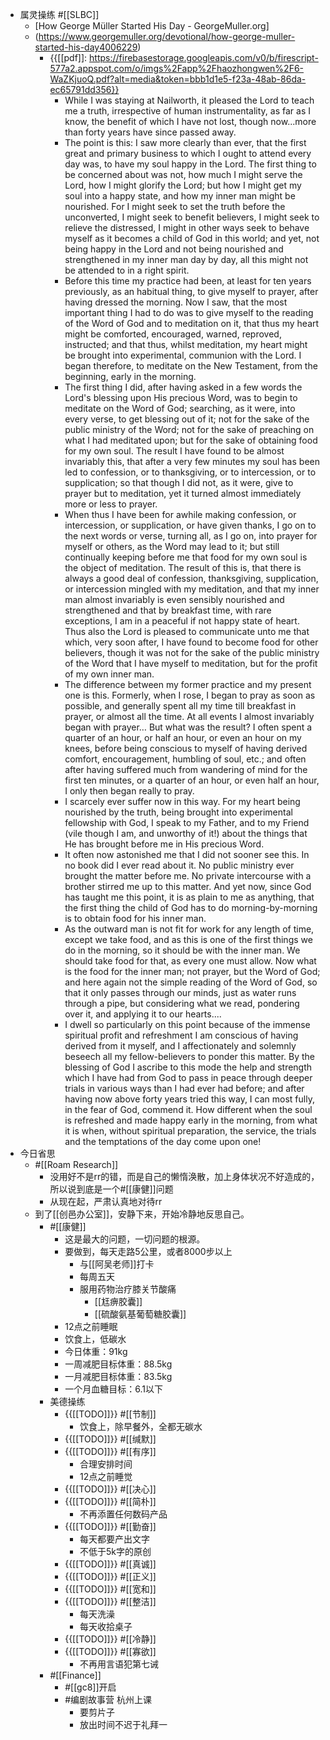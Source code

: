 - 属灵操练 #[[SLBC]]
    - [How George Müller Started His Day - GeorgeMuller.org]
    - (https://www.georgemuller.org/devotional/how-george-muller-started-his-day4006229)
        - {{[[pdf]]: https://firebasestorage.googleapis.com/v0/b/firescript-577a2.appspot.com/o/imgs%2Fapp%2Fhaozhongwen%2F6-WaZKjuoQ.pdf?alt=media&token=bbb1d1e5-f23a-48ab-86da-ec65791dd356}}
            - While I was staying at Nailworth, it pleased the Lord to teach me a truth, irrespective of human instrumentality, as far as I know, the benefit of which I have not lost, though now...more than forty years have since passed away.
            - The point is this: I saw more clearly than ever, that the first great and primary business to which I ought to attend every day was, to have my soul happy in the Lord. The first thing to be concerned about was not, how much I might serve the Lord, how I might glorify the Lord; but how I might get my soul into a happy state, and how my inner man might be nourished. For I might seek to set the truth before the unconverted, I might seek to benefit believers, I might seek to relieve the distressed, I might in other ways seek to behave myself as it becomes a child of God in this world; and yet, not being happy in the Lord and not being nourished and strengthened in my inner man day by day, all this might not be attended to in a right spirit.
            - Before this time my practice had been, at least for ten years previously, as an habitual thing, to give myself to prayer, after having dressed the morning. Now I saw, that the most important thing I had to do was to give myself to the reading of the Word of God and to meditation on it, that thus my heart might be comforted, encouraged, warned, reproved, instructed; and that thus, whilst meditation, my heart might be brought into experimental, communion with the Lord. I began therefore, to meditate on the New Testament, from the beginning, early in the morning.
            - The first thing I did, after having asked in a few words the Lord's blessing upon His precious Word, was to begin to meditate on the Word of God; searching, as it were, into every verse, to get blessing out of it; not for the sake of the public ministry of the Word; not for the sake of preaching on what I had meditated upon; but for the sake of obtaining food for my own soul. The result I have found to be almost invariably this, that after a very few minutes my soul has been led to confession, or to thanksgiving, or to intercession, or to supplication; so that though I did not, as it were, give to prayer but to meditation, yet it turned almost immediately more or less to prayer.
            - When thus I have been for awhile making confession, or intercession, or supplication, or have given thanks, I go on to the next words or verse, turning all, as I go on, into prayer for myself or others, as the Word may lead to it; but still continually keeping before me that food for my own soul is the object of meditation. The result of this is, that there is always a good deal of confession, thanksgiving, supplication, or intercession mingled with my meditation, and that my inner man almost invariably is even sensibly nourished and strengthened and that by breakfast time, with rare exceptions, I am in a peaceful if not happy state of heart. Thus also the Lord is pleased to communicate unto me that which, very soon after, I have found to become food for other believers, though it was not for the sake of the public ministry of the Word that I have myself to meditation, but for the profit of my own inner man.
            - The difference between my former practice and my present one is this. Formerly, when I rose, I began to pray as soon as possible, and generally spent all my time till breakfast in prayer, or almost all the time. At all events I almost invariably began with prayer… But what was the result? I often spent a quarter of an hour, or half an hour, or even an hour on my knees, before being conscious to myself of having derived comfort, encouragement, humbling of soul, etc.; and often after having suffered much from wandering of mind for the first ten minutes, or a quarter of an hour, or even half an hour, I only then began really to pray.
            - I scarcely ever suffer now in this way. For my heart being nourished by the truth, being brought into experimental fellowship with God, I speak to my Father, and to my Friend (vile though I am, and unworthy of it!) about the things that He has brought before me in His precious Word.
            - It often now astonished me that I did not sooner see this. In no book did I ever read about it. No public ministry ever brought the matter before me. No private intercourse with a brother stirred me up to this matter. And yet now, since God has taught me this point, it is as plain to me as anything, that the first thing the child of God has to do morning-by-morning is to obtain food for his inner man.
            - As the outward man is not fit for work for any length of time, except we take food, and as this is one of the first things we do in the morning, so it should be with the inner man. We should take food for that, as every one must allow. Now what is the food for the inner man; not prayer, but the Word of God; and here again not the simple reading of the Word of God, so that it only passes through our minds, just as water runs through a pipe, but considering what we read, pondering over it, and applying it to our hearts....
            - I dwell so particularly on this point because of the immense spiritual profit and refreshment I am conscious of having derived from it myself, and I affectionately and solemnly beseech all my fellow-believers to ponder this matter. By the blessing of God I ascribe to this mode the help and strength which I have had from God to pass in peace through deeper trials in various ways than I had ever had before; and after having now above forty years tried this way, I can most fully, in the fear of God, commend it. How different when the soul is refreshed and made happy early in the morning, from what it is when, without spiritual preparation, the service, the trials and the temptations of the day come upon one!
- 今日省思
    - #[[Roam Research]]
        - 没用好不是rr的错，而是自己的懒惰涣散，加上身体状况不好造成的，所以说到底是一个#[[康健]]问题
        - 从现在起，严肃认真地对待rr
    - 到了[[创邑办公室]]，安静下来，开始冷静地反思自己。
        - #[[康健]]
            - 这是最大的问题，一切问题的根源。
            - 要做到，每天走路5公里，或者8000步以上
                - 与[[阿吴老师]]打卡
                - 每周五天
                - 服用药物治疗膝关节酸痛
                    - [[尪痹胶囊]]
                    - [[硫酸氨基葡萄糖胶囊]]
            - 12点之前睡眠
            - 饮食上，低碳水
            - 今日体重：91kg
            - 一周减肥目标体重：88.5kg
            - 一月减肥目标体重：83.5kg
            - 一个月血糖目标：6.1以下
        - 美德操练
            - {{[[TODO]]}} #[[节制]] 
                - 饮食上，除早餐外，全都无碳水
            - {{[[TODO]]}} #[[缄默]] 
            - {{[[TODO]]}} #[[有序]] 
                - 合理安排时间
                - 12点之前睡觉
            - {{[[TODO]]}} #[[决心]] 
            - {{[[TODO]]}} #[[简朴]] 
                - 不再添置任何数码产品
            - {{[[TODO]]}} #[[勤奋]] 
                - 每天都要产出文字
                - 不低于5k字的原创
            - {{[[TODO]]}} #[[真诚]] 
            - {{[[TODO]]}} #[[正义]] 
            - {{[[TODO]]}} #[[宽和]] 
            - {{[[TODO]]}} #[[整洁]] 
                - 每天洗澡
                - 每天收拾桌子
            - {{[[TODO]]}} #[[冷静]] 
            - {{[[TODO]]}} #[[寡欲]] 
                - 不再用言语犯第七诫
        - #[[Finance]]
            - #[[gc8]]开启
            - #编剧故事营 杭州上课
                - 要剪片子
                - 放出时间不迟于礼拜一
